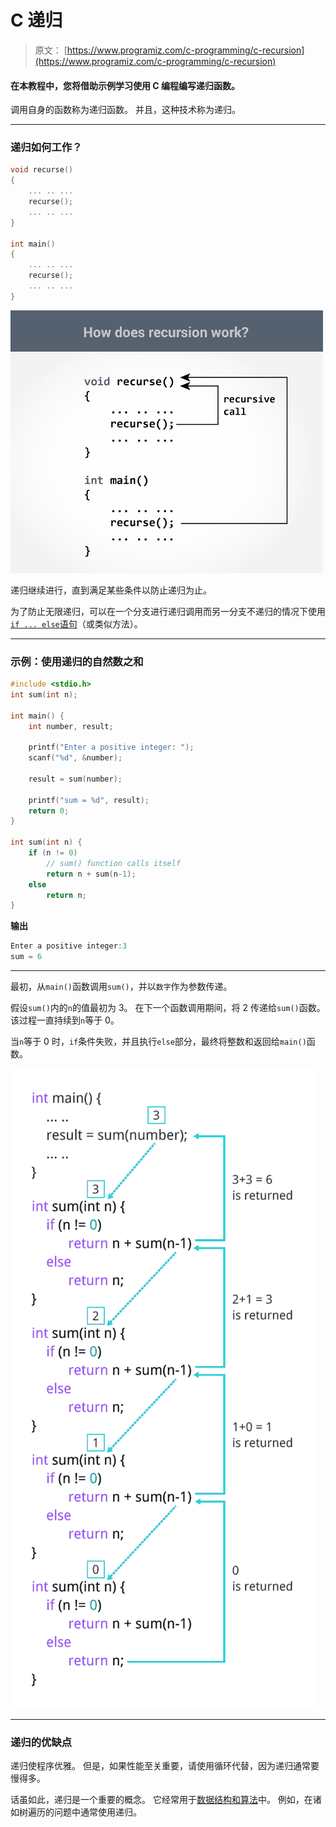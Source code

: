 # C 递归

> 原文： [https://www.programiz.com/c-programming/c-recursion](https://www.programiz.com/c-programming/c-recursion)

#### 在本教程中，您将借助示例学习使用 C 编程编写递归函数。

调用自身的函数称为递归函数。 并且，这种技术称为递归。

* * *

### 递归如何工作？

```c
void recurse()
{
    ... .. ...
    recurse();
    ... .. ...
}

int main()
{
    ... .. ...
    recurse();
    ... .. ...
}
```

![How recursion works in C programming?](img/f05e84d5cb700e5e152b7ab9ce1d0df1.png)

递归继续进行，直到满足某些条件以防止递归为止。

为了防止无限递归，可以在一个分支进行递归调用而另一分支不递归的情况下使用[`if ... else`语句](/c-programming/c-if-else-statement "C if...else")（或类似方法）。

* * *

### 示例：使用递归的自然数之和

```c
#include <stdio.h>
int sum(int n);

int main() {
    int number, result;

    printf("Enter a positive integer: ");
    scanf("%d", &number);

    result = sum(number);

    printf("sum = %d", result);
    return 0;
}

int sum(int n) {
    if (n != 0)
        // sum() function calls itself
        return n + sum(n-1); 
    else
        return n;
} 
```

**输出**

```c
Enter a positive integer:3
sum = 6
```

* * *

最初，从`main()`函数调用`sum()`，并以`数字`作为参数传递。

假设`sum()`内的`n`的值最初为 3。 在下一个函数调用期间，将 2 传递给`sum()`函数。 该过程一直持续到`n`等于 0。

当`n`等于 0 时，`if`条件失败，并且执行`else`部分，最终将整数和返回给`main()`函数。

![Calculation of sum of natural number using recursion](img/d78ce13193ead478a311148cd7af9438.png)

* * *

### 递归的优缺点

递归使程序优雅。 但是，如果性能至关重要，请使用循环代替，因为递归通常要慢得多。

话虽如此，递归是一个重要的概念。 它经常用于[数据结构和算法](/dsa "Data Structure and Algorithms")中。 例如，在诸如树遍历的问题中通常使用递归。